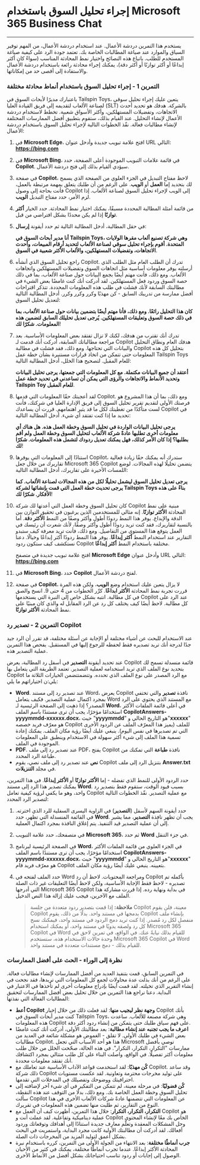 # إجراء تحليل السوق باستخدام Microsoft 365 Business Chat
---
يستخدم هذا التمرين دردشة الأعمال. عند استخدام دردشة الأعمال، من المهم توفير السياق والموارد عند صياغة المطالبات الخاصة بك. تعتمد جودة الرد على كيفية صياغة المستخدم للطلب. باتباع هذه النصائح واختيار نمط المحادثة المناسب (سواءً كان أكثر إبداعًا أو أكثر توازنًا أو أكثر دقة)، يمكنك إجراء محادثة رائعة باستخدام دردشة الأعمال والاستفادة إلى أقصى حد من إمكاناتها.

### التمرين 1 - إجراء تحليل السوق باستخدام أنماط محادثة مختلفة

باعتبارك مديرًا لأبحاث السوق في Tailspin Toys، يتعين عليك إجراء تحليل سوقي لصناعة الألعاب لتقديمه إلى فريق القيادة العليا (SLT) بالشركة. هدفك هو تحديد أحدث الاتجاهات، وتفضيلات المستهلكين، وأكثر الأسواق شعبية. تخطط لاستخدام دردشة الأعمال لإنشاء التحليل. عند القيام بذلك، ستقوم بتطبيق أفضل الممارسات المختلفة لإنشاء مطالبات فعالة. نفّذ الخطوات التالية لإجراء تحليل السوق باستخدام دردشة الأعمال:

1.  في **Microsoft Edge**، افتح علامة تبويب جديدة وأدخل عنوان URL التالي: **https://bing.com**
2.  في **Microsoft Bing**، في قائمة علامات التبويب الموجودة أعلى الصفحة، حدد **Copilot**. سيؤدي القيام بذلك إلى فتح دردشة الأعمال.
3.  في صفحة **Copilot**، لاحظ مفتاح التبديل في الجزء العلوي من الصفحة الذي يسمح لك بتحديد إما **العمل** أو **الويب**. على الرغم من أن طلبك يتعلق بمهمة مرتبطة بالعمل، فأنت بحاجة إلى وصول Copilot إلى الويب لإجراء تحليل السوق لصناعة الألعاب. إذا لزم الأمر، حدد مفتاح التبديل **الويب**.
4.  من قائمة أمثلة المطالبة المحددة مسبقًا، يمكنك اختيار نمط المحادثة. حدد الخيار **أكثر توازنًا** إذا لم يكن محددًا بشكل افتراضي من قبل.
5.  في حقل المطالبة، أدخل المطالبة التالية ثم حدد أيقونة **إرسال**:
    
    **أنا مدير أبحاث السوق في Tailspin Toys، وهي شركة تصنيع ألعاب مقرها الولايات المتحدة. أقوم بإجراء تحليل سوقي لصناعة الألعاب لتحديد أرقام المبيعات، وأحدث الاتجاهات، وتفضيلات المستهلكين، والألعاب الأكثر شعبية في السوق**.
6.  راجع تحليل السوق الذي أنشأه Copilot. تدرك أن الطلب العام مثل الطلب الذي أرسلته يوفر معلومات أساسية مثل اتجاهات السوق وتفضيلات المستهلكين واتجاهات الألعاب. ومع ذلك، فأنت مهتم أيضًا بجمع البيانات حول صناعة الألعاب، بما في ذلك حصة السوق وردود فعل المستهلكين. لقد أدركت أنك كنت غامضًا بعض الشيء في مطالبتك السابقة لأنك فشلت في طلب هذه المعلومات المحددة. تتذكر اقتراحات أفضل ممارسة من تدريبك السابق - كن مهذبًا وكرر وكرر وكرر. أدخل المطالبة التالية لتعديل تحليل السوق:
    
    **كان هذا التحليل رائعًا. ومع ذلك، فأنا مهتم أيضًا بتضمين بيانات حول صناعة الألعاب، بما في ذلك حصة السوق وتعليقات المستهلكين. يُرجى تعديل تحليلك السابق لتضمين هذه المعلومات. شكرًا لك**!
7.  تدرك أنك تقترب من هدفك، لكنك لا تزال تفتقد بعض المعلومات الأساسية. بعد مراجعة مطالباتك السابقة، أدركت أنك قدمت لـ Copilot هدفك العام ونطاق التحليل والبيانات التي تحتاجها. ومع ذلك، فقد فشلت في مطالبة Copilot بتحليل كل هذه المعلومات حتى تتمكن من اتخاذ قرارات مستنيرة بشأن خطة عمل Tailspin Toys للعام المقبل. لتصحيح هذا الخلل، أدخل المطالبة التالية:
    
    **أعتقد أن جميع البيانات مكتملة. مع كل المعلومات التي جمعتها، يرجى تحليل البيانات وتحديد الأنماط والاتجاهات والرؤى التي يمكن أن تساعدني في تحديد خطة عمل Tailspin Toy للعام المقبل**.
8.  لقد أعجبتك حقًا المعلومات التي قدمها Copilot. ومع ذلك، بما أن هذا المشروع هو فرصتك الأولى لتقديم تقرير تحليل السوق إلى فريق الإدارة العليا في شركتك، فأنت لست متأكدًا من تغطيتك لكل ما قد يثير اهتمامهم. قررت أن يساعدك Copilot في تحديد ما إذا كنت تفتقد أي شيء. أدخل المطالبة التالية:
    
    **يرجى تحليل البيانات الواردة في تحليل السوق وخطة العمل هذه. هل هناك أي معلومات أخرى تطلبها عادةً شركة الألعاب لتحليل السوق وخطة العمل ولم أقم بطلبها؟ إذا كان الأمر كذلك، فهل يمكنك تعديل ردودك لتشمل هذه المعلومات. شكرًا لك**!
9.  استنادًا إلى المعلومات التي يوفرها Copilot، ستدرك أنه يمكنك حقًا زيادة فعالية تقاريرك من خلال جعل Microsoft 365 Copilot يتضمن تحليلًا لهذه المجالات. لوضع اللمسات الأخيرة على تقاريرك، أدخل المطالبة التالية:
    
    **يرجى تعديل تحليل السوق ليشمل تحليلًا لكل من هذه المجالات لصناعة الألعاب. كما يرجى تحديث خطة العمل التي قمت بإنشائها لشركة Tailspin Toys بناءً على هذه الأفكار. شكرًا لك**!
10. كان تحليل السوق وخطة العمل التي أعدتها لك شركة Copilot مبنية على نمط المحادثة **الأكثر توازنًا**. إنه مثالي للمستخدمين الذين يرغبون في تحقيق التوازن بين الدقة والإبداع. يوفر هذا النمط ردودًا أطول وأكثر وصفًا من النمط **الأكثر دقة**. أما بالنسبة لتقاريرك، فقد كنت تريد ردودًا أطول وأكثر وصفًا، لأنك شعرت أن رئيسك في العمل يتوقع هذا المستوى من التفاصيل. ومع ذلك، فأنت تريد معرفة كيف ستبدو التقارير عند استخدام النمط **أكثر إبداعًا**. يوفر هذا النمط ردودًا أكثر إبداعًا وخيالًا. دعنا نستكشف كيف ستكون ردود Copilot مختلفة باستخدام النمط **أكثر إبداعًا**.
    
    افتح علامة تبويب جديدة في متصفح **Microsoft Edge** وأدخل عنوان URL التالي: **https://bing.com**
11. في **Microsoft Bing**، حدد **Copilot** لفتح دردشة الأعمال.
12. في صفحة **Copilot**، لا يزال يتعين عليك استخدام وضع **الويب**، ولكن هذه المرة قررت تجربة نمط المحادثة **الأكثر ابداعًا**. كرِّر الخطوات من 4 حتى 9. انسخ والصق في كل مطالبة. انتبه بشكل خاص إلى النبرة التي يستخدمها Copilot عند الرد على كل مطالبة. لاحظ أيضًا كيف يختلف كل رد عن الرد المقابل له والذي كان مبنيًا على نمط المحادثة **الأكثر توازنًا**.

### التمرين 2 - تصدير رد Copilot

عند الاستخدام للبحث عن أشياء مختلفة أو الإجابة عن أسئلة مختلفة، قد تقرر أن الرد جيد جدًا لدرجة أنك تريد تصديره فقط لحفظه للرجوع إليها في المستقبل. يفحص هذا التمرين عملية التصدير هذه.

عند تحديد أيقونة **التصدير** في أسفل رد المطالبة، يعرض Copilot قائمة منسدلة تسمح لك بتحديد نوع الملف الذي تريد استخدامه لعملية التصدير. تعتمد الطريقة التي يتعامل بها Copilot مع الرد المصدر على نوع الملف الذي تحدده. وتتضمتتضمن الخيارات الثلاثة ما يلي:ن اختياراتهم ما يلي:

 -  **Word**. عند تصدير رد إلى مستند Word، يعرض Copilot نافذة **تصدير** والتي تختفي بمجرد اكتمال عملية التصدير. فكيف يتعامل Word مع المستند الذي يحتوي على الرد المصدر؟ إذا ذهبت إلى الصفحة الرئيسية لـ **Word**، في أعلى قائمة الملفات الأكثر استخدامًا مؤخرًا، يجب أن ترى مستندًا باسم الملف **CopilotAnswers-yyyymmdd-xxxxxx.docx**، حيث "**yyyymmdd**" هو التاريخ الحالي و"**xxxxxx**" هو معرّف فريد خصصه Copilot للملف (يميز هذا المعرّف الملف عن الردود الأخرى التي تم تصديرها في نفس اليوم). ينبغي عليك أيضًا رؤية مكان الملف. يمكنك إعادة تسمية هذا الملف إلى شيء أكثر سهولة في الاستخدام وينطبق على المعلومات الموجودة في الملف.
 -  **PDF**. عند تصدير رد إلى ملف PDF، يفتح Copilot نافذة **طباعة** التي تمكنك من طباعة الرد المحدد.
 -  **نص** عند تصدير رد إلى ملف نصي، يقوم Copilot بتنزيل الرد إلى ملف **Answer.txt** في مجلد **التنزيلات**.

حدد الردود الأولى للنمط الذي تفضله - إما **الأكثر توازنًا** أو **الأكثر إبداعًا**. في هذا التمرين، يمكنك تصدير هذا الرد إلى مستند **Word**. بسبب قيود الوقت، ستقوم فقط بتصدير رد واحد، وهو ما يكفي لرؤية كيفية تعامل Copilot مع عملية التصدير. نفّذ الخطوات التالية لتصدير الرد المحدد:

1.  حدد أيقونة السهم لأسفل (**التصدير**) في الزاوية اليسرى السفلية للرد الذي اخترته. في القائمة المنسدلة التي تظهر، حدد **Word**. يجب أن تظهر نافذة **التصدير**، مما يشير إلى أن عملية التصدير قيد التنفيذ. يتم إغلاق النافذة بمجرد اكتمال العملية.
2.  في متصفحك، حدد علامة التبويب **Microsoft 365**، ثم حدد **Word** في جزء التنقل.
3.  في الصفحة الرئيسية لبرنامج **Word**، في الجزء العلوي من قائمة الملفات الأكثر استخدامًا مؤخرًا، يجب أن ترى مستندًا باسم الملف **CopilotAnswers-yyyymmdd-xxxxxx.docx**، حيث "**yyyymmdd**" هو التاريخ الحالي و"**xxxxxx**" هو معرّف فريد قام Copilot بتعيينه. ينبغي عليك أيضًا رؤية مكان الملف.<br>
4.  حدد الملف لفتحه في Word ومراجعة المحتويات. لاحظ أن رد Copilot بأكمله تم تصديره - لاحظ فقط الإجابة الأساسية، ولكن لاحظ أيضًا التعليقات غير ذات الصلة التي أدرجها Microsoft 365 Copilot في بداية ونهاية رده. إذا قررت مشاركة هذا الملف مع الآخرين، فيجب عليك إزالة هذا النص الدخيل.

    > **ملاحظة:** إذا قمت بتصدير ردود متعددة من جلسة Copilot معينة، فلن يقوم Copilot بدمجها في مستند واحد. بدلًا من ذلك، يقوم Copilot بإنشاء ملف منفصل لكل رد مُصدر. إذا كنت تريد دمج الردود في مستند واحد، فيمكنك نسخ كل رد ولصقه يدويًا في مستند واحد، أو يمكنك استخدام Microsoft 365 Copilot في Word للقيام بذلك نيابةً عنك. في الواقع، في تمرين لاحق في وحدة حالات الاستخدام هذه، ستستخدم Microsoft 365 Copilot في Word للقيام بذلك - دمج مستندات متعددة في مستند واحد.

### نظرة إلى الوراء - الحث على أفضل الممارسات<br>

في التمرين السابق، قمت بتنفيذ العديد من أفضل الممارسات لإنشاء مطالبات فعالة. على الرغم من أنك بذلت عدة محاولات لجمع كل المعلومات التي تريدها، فقد نجحت في إنشاء التقرير الذي تخيلته. لقد قمت أيضًا بإدراج معلومات أخرى لم تأخذها في الاعتبار في البداية. دعنا نراجع هذا التمرين من خلال تحليل بعض أفضل الممارسات لتحقيق المطالبات الفعالة التي نفذتها:

 -  **أعط Copilot وجهة نظر ليجيب منها**: لقد فعلت ذلك من خلال إخبار Copilot بأنك كنت مدير أبحاث السوق في Tailspin Toys، وهي شركة مصنعة للألعاب. ساعدت هذه المعلومات Copilot على فهم سياق طلبك حتى يتمكن من إنشاء ردود أكثر دقة.
 -  **اعرف ما يجب تجنبه عند إنشاء مطالبة**: بعد مطالبتك الأولى، أدركت أنك كنت غامضًا بعض الشيء في طلبك الأولي. لا تقلق - الغموض هو مشكلة شائعة في العديد من مطالبات Copilot. هذا هو أحد الأسباب التي تجعل Microsoft توصي بأفضل ممارسات "التكرار، التكرار، التكرار". في هذه الحالة، صحّحت الخلل من خلال طلب معلومات أكثر تفصيلًا. في الواقع، واصلت البناء على كل طلب متتالي بمجرد اكتشافك أنك تفتقد معلومات محددة.
 -  **كُن مهذبًا**: لقد استخدمت قواعد الآداب الأساسية عند تعاملك مع Copilot. وقد ساعد ذلك شركة Copilot على توليد مخرجات محترمة وتعاونية. لقد عكست مستويات احترافيتك ووضوحك وتفصيلك في المدخلات التي تقدمها.
 -  **كُن فضوليًا**: في مرحلة معينة، لم تتمكن من التفكير في أي شيء آخر لإضافته إلى تحليل السوق وخطة العمل الخاصة بك. ومع ذلك، بدلًا من التوقف عند هذه النقطة، سألت Copilot عن المعلومات التي تتضمنها عادةً شركات الألعاب الأخرى في هذا النوع من التقارير، ثم طلبت منها تضمين هذه المعلومات في تقريرك.
 -  **التكرار، التكرار، التكرار**: خلال هذا التمرين، أظهرت كيف أن العمل مع Copilot هو عملية ديناميكية وتفاعلية. لقد عملت أنت و Copilot الخاص بك معًا لإنشاء المحتوى وحل المشكلات المعقدة وتعلّم معارف جديدة استنادًا إلى أهدافك وتوقعاتك وردود أفعالك. لقد أدركت أن مطالبتك الأولية كانت مجرد البداية، واستمريت في البحث بشكل أعمق لتوليد المزيد من المخرجات ذات الصلة.
 -  **جرب أنماطًا مختلفة**: بعد الانتهاء من الجولة الأولى من التمرين، كرره باستخدام نبرة المحادثة الأكثر إبداعًا. عندما تجرب أنماطًا مختلفة، يمكنك في كثير من الأحيان الوصول إلى إجابات أو ردود تناسب احتياجاتك بشكل أفضل من الأنماط الأخرى.
